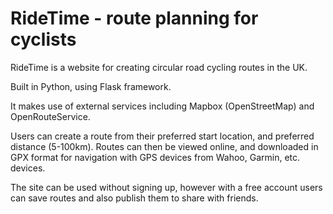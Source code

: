 # RideTime - route planning for cyclists

RideTime is a website for creating circular road cycling routes in the UK.

Built in Python, using Flask framework.

It makes use of external services including Mapbox (OpenStreetMap) and OpenRouteService.

Users can create a route from their preferred start location, and preferred distance (5-100km).
Routes can then be viewed online, and downloaded in GPX format for navigation with GPS devices from Wahoo, Garmin, etc. devices.

The site can be used without signing up, however with a free account users can save routes and also publish them to share with friends.
